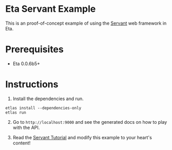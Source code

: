# Eta Servant Example

This is an proof-of-concept example of using the [Servant](https://haskell-servant.github.io) web framework in Eta. 

# Prerequisites

- Eta 0.0.6b5+

# Instructions

1. Install the dependencies and run.

```
etlas install --dependencies-only
etlas run
```

2. Go to `http://localhost:9000` and see the generated docs on how to play with the API.

3. Read the [Servant Tutorial](http://haskell-servant.readthedocs.io/en/stable/) and modify this example to your heart's content!
